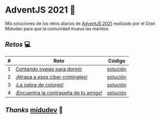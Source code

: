 # **AdventJS 2021** 🎊

Mis soluciones de los retos diarios de [AdventJS 2021](https://2021.adventjs.dev/) realizado por el Gran Midudev para que la comunidad mueva las manitos.

## ***Retos*** 💻

|  #  | Reto                                                                | Código                               |
| --- | ------------------------------------------------------------------- | ------------------------------------ |
|  1  | [Contando ovejas para dormir](./Reto&#32;&#35;1/README.md)              | [solución](./Reto%20#1/index.js)  |
|  2  | [¡Atrapa a esos ciber criminales!](./challengeTwo/README.md)        | [solución](./challengeTwo/index.js)  |
|  3  | [¡La zebra de colores!](./challengeTree/README.md)                  | [solución](./challengeTree/index.js) |
|  4  | [¡Encuentra la contraseña de tu amigo!](./challengeFour/README.md)  | [solución](./challengeFour/index.js) |

## ***Thanks*** [midudev](https://twitter.com/midudev) 💯

